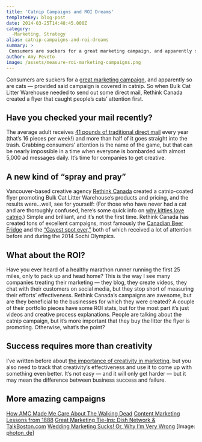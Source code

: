 ```yaml
---
title: 'Catnip Campaigns and ROI Dreams'
templateKey: blog-post
date: 2014-03-25T14:48:45.000Z
category: 
  -Marketing, Strategy
alias: catnip-campaigns-and-roi-dreams
summary: > 
 Consumers are suckers for a great marketing campaign, and apparently so are cats — provided said campaign is covered in catnip. So when Bulk Cat Litter Warehouse needed to send out some direct mail, Rethink Canada created a flyer that caught people’s cats’ attention first.
author: Amy Peveto
image: /assets/measure-roi-marketing-campaigns.png
---
```


Consumers are suckers for a [great marketing campaign](/blog/10/23/2013/marketing-lessons-frances-gerety-de-beers-diamonds), and apparently so are cats — provided said campaign is covered in catnip. So when Bulk Cat Litter Warehouse needed to send out some direct mail, Rethink Canada created a flyer that caught people’s cats’ attention first.

Have you checked your mail recently?
------------------------------------

The average adult receives [41 pounds of traditional direct mail](http://www.41pounds.org/) every year (that’s 16 pieces per week!) and more than half of it goes straight into the trash. Grabbing consumers’ attention is the name of the game, but that can be nearly impossible in a time when everyone is bombarded with almost 5,000 ad messages daily. It’s time for companies to get creative.

A new kind of “spray and pray”
------------------------------

Vancouver-based creative agency [Rethink Canada](http://rethinkcanada.com/) created a catnip-coated flyer promoting Bulk Cat Litter Warehouse’s products and pricing, and the results were...well, see for yourself: (For those who have never had a cat and are thoroughly confused, here’s some quick info on [why kitties love catnip](http://io9.com/5912062/what-is-catnip-and-why-do-felines-love-it).) Simple and brilliant, and it’s not the first time. Rethink Canada has created tons of excellent campaigns, most famously the [Canadian Beer Fridge](http://rethinkcanada.com/work/molson_canadian/2015/brand-story/big-isnt-bad/) and the [“Gayest spot ever,”](http://rethinkcanada.com/blog/2014/02/pro-luge/) both of which received a lot of attention before and during the 2014 Sochi Olympics.

What about the ROI?
-------------------

Have you ever heard of a healthy marathon runner running the first 25 miles, only to pack up and head home? This is the way I see many companies treating their marketing — they blog, they create videos, they chat with their customers on social media, but they stop short of measuring their efforts’ effectiveness. Rethink Canada’s campaigns are awesome, but are they beneficial to the businesses for which they were created? A couple of their portfolio pieces have some ROI stats, but for the most part it’s just videos and creative process explanations. People are talking about the catnip campaign, but it’s more important that they buy the litter the flyer is promoting. Otherwise, what’s the point?

Success requires more than creativity
-------------------------------------

I’ve written before about [the importance of creativity in marketing](/blog/03/04/2014/guerilla-marketing-walking-dead-style), but you also need to track that creativity’s effectiveness and use it to come up with something even better. It’s not easy — and it will only get harder — but it may mean the difference between business success and failure.

More amazing campaigns
----------------------

[How AMC Made Me Care About The Walking Dead](/blog/03/04/2014/guerilla-marketing-walking-dead-style) [Content Marketing Lessons from 1888](/blog/12/10/2013/content-marketing-lessons-1888) [Great Marketing Tie-Ins: Dish Network & TalkBoston.com](/blog/08/27/2013/great-marketing-tie-ins-dish-network-talkbostoncom) [Wedding Marketing Sucks! Or, Why I’m Very Wrong](/blog/01/15/2014/wedding-marketing-sucks-or-why-im-very-wrong) \[Image: [photon\_de](http://www.flickr.com/photos/29005306@N08/2765205060/in/photolist-5dmp8j-5fngfX-5fnMQF-5fnNgt-5frHoY-5hKqSc-5iqmSF-5pTCAf-5s5gXt-5soF6t-5wX7nA-5RGiEs-5UornS-5XGeEj-5Y32iu-5ZRXLy-5ZRYvQ-61d6uT-6cd8hS-6ckUoV-6dDvFs-6k6xfu-6nomTR-6sfoqw-6CBEcQ-6G9Hk8-6GLyHM-6PYqV5-6QSZZd-6Ts9jj-72oR1H-72oSaH-72oSK8-72sRR1-72sSm7-79qnZa-7d6xes-7exBYi-7sKFoP-9BkWMB-eRmiAS-8suXXF-9v9cao-8suYgz-fkExw6-hGM3f7-9sLsAZ-e6qCP2-bofBDB-8sybBy-8sy9vj)\]
